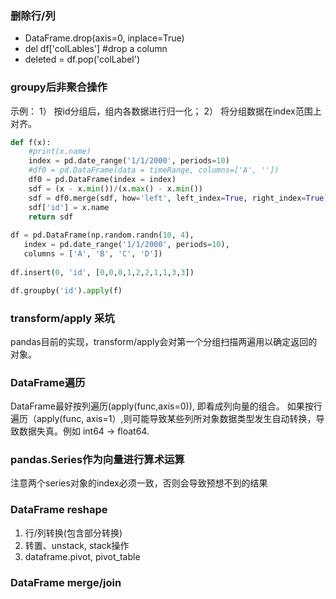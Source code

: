### 删除行/列
* DataFrame.drop(axis=0, inplace=True) 
* del df['colLables']   #drop a column
* deleted = df.pop('colLabel')

### groupy后非聚合操作
示例：
1） 按id分组后，组内各数据进行归一化；
2） 将分组数据在index范围上对齐。

```python
def f(x):
    #print(x.name)
    index = pd.date_range('1/1/2000', periods=10)
    #df0 = pd.DataFrame(data = timeRange, columns=['A', ''])
    df0 = pd.DataFrame(index = index)
    sdf = (x - x.min())/(x.max() - x.min())
    sdf = df0.merge(sdf, how='left', left_index=True, right_index=True)
    sdf['id'] = x.name
    return sdf
    
df = pd.DataFrame(np.random.randn(10, 4),
   index = pd.date_range('1/1/2000', periods=10),
   columns = ['A', 'B', 'C', 'D'])
   
df.insert(0, 'id', [0,0,0,1,2,2,1,1,3,3])

df.groupby('id').apply(f)

```

### transform/apply 采坑
pandas目前的实现，transform/apply会对第一个分组扫描两遍用以确定返回的对象。

### DataFrame遍历
DataFrame最好按列遍历(apply(func,axis=0)), 即看成列向量的组合。
如果按行遍历（apply(func, axis=1）,则可能导致某些列所对象数据类型发生自动转换，导致数据失真。例如 int64 -> float64.

### pandas.Series作为向量进行算术运算
注意两个series对象的index必须一致，否则会导致预想不到的结果

### DataFrame reshape
1. 行/列转换(包含部分转换)
2. 转置、unstack, stack操作
3. dataframe.pivot, pivot_table

### DataFrame merge/join


